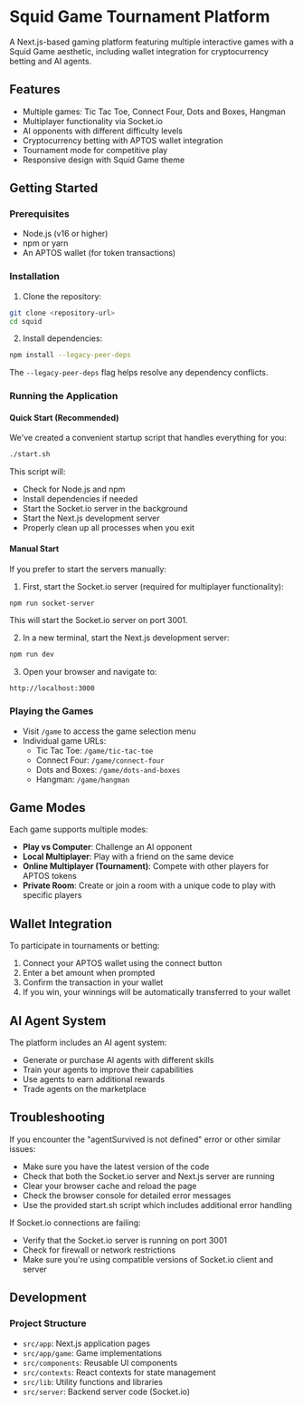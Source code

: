 # Squid Game Tournament Platform

A Next.js-based gaming platform featuring multiple interactive games with a Squid Game aesthetic, including wallet integration for cryptocurrency betting and AI agents.

## Features

- Multiple games: Tic Tac Toe, Connect Four, Dots and Boxes, Hangman
- Multiplayer functionality via Socket.io
- AI opponents with different difficulty levels
- Cryptocurrency betting with APTOS wallet integration
- Tournament mode for competitive play
- Responsive design with Squid Game theme

## Getting Started

### Prerequisites

- Node.js (v16 or higher)
- npm or yarn
- An APTOS wallet (for token transactions)

### Installation

1. Clone the repository:
```bash
git clone <repository-url>
cd squid
```

2. Install dependencies:
```bash
npm install --legacy-peer-deps
```

The `--legacy-peer-deps` flag helps resolve any dependency conflicts.

### Running the Application

#### Quick Start (Recommended)

We've created a convenient startup script that handles everything for you:

```bash
./start.sh
```

This script will:
- Check for Node.js and npm
- Install dependencies if needed
- Start the Socket.io server in the background
- Start the Next.js development server
- Properly clean up all processes when you exit

#### Manual Start

If you prefer to start the servers manually:

1. First, start the Socket.io server (required for multiplayer functionality):
```bash
npm run socket-server
```
This will start the Socket.io server on port 3001.

2. In a new terminal, start the Next.js development server:
```bash
npm run dev
```

3. Open your browser and navigate to:
```
http://localhost:3000
```

### Playing the Games

- Visit `/game` to access the game selection menu
- Individual game URLs:
  - Tic Tac Toe: `/game/tic-tac-toe`
  - Connect Four: `/game/connect-four`
  - Dots and Boxes: `/game/dots-and-boxes`
  - Hangman: `/game/hangman`

## Game Modes

Each game supports multiple modes:
- **Play vs Computer**: Challenge an AI opponent
- **Local Multiplayer**: Play with a friend on the same device
- **Online Multiplayer (Tournament)**: Compete with other players for APTOS tokens
- **Private Room**: Create or join a room with a unique code to play with specific players

## Wallet Integration

To participate in tournaments or betting:
1. Connect your APTOS wallet using the connect button
2. Enter a bet amount when prompted
3. Confirm the transaction in your wallet
4. If you win, your winnings will be automatically transferred to your wallet

## AI Agent System

The platform includes an AI agent system:
- Generate or purchase AI agents with different skills
- Train your agents to improve their capabilities
- Use agents to earn additional rewards
- Trade agents on the marketplace

## Troubleshooting

If you encounter the "agentSurvived is not defined" error or other similar issues:
- Make sure you have the latest version of the code
- Check that both the Socket.io server and Next.js server are running
- Clear your browser cache and reload the page
- Check the browser console for detailed error messages
- Use the provided start.sh script which includes additional error handling

If Socket.io connections are failing:
- Verify that the Socket.io server is running on port 3001
- Check for firewall or network restrictions
- Make sure you're using compatible versions of Socket.io client and server

## Development

### Project Structure

- `src/app`: Next.js application pages
- `src/app/game`: Game implementations
- `src/components`: Reusable UI components
- `src/contexts`: React contexts for state management
- `src/lib`: Utility functions and libraries
- `src/server`: Backend server code (Socket.io)
